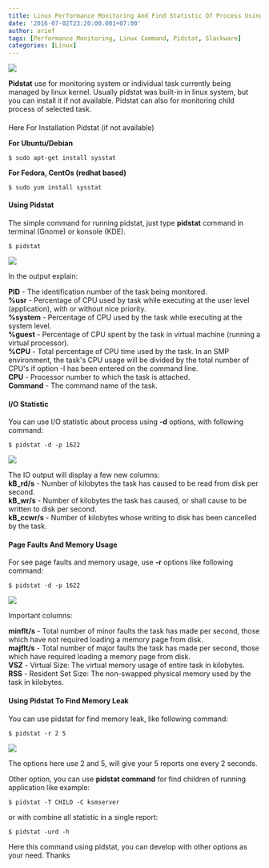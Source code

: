 ```yaml
---
title: Linux Performance Monitoring And Find Statistic Of Process Using Pidstat
date: '2016-07-02T23:20:00.001+07:00'
author: arief
tags: [Performance Monitoring, Linux Command, Pidstat, Slackware]
categories: [Linux]
---
```


![](https://3.bp.blogspot.com/-u9TRod7a_m4/V3b9P1oyenI/AAAAAAAADjE/qS1DNMg73bkH6RSeOIMqYm0pE3__GLx-gCLcB/s1600/Terminal-Icon_pidstat.png)

**Pidstat** use for monitoring system or individual task currently being managed by linux kernel. Usually pidstat was built-in in linux system, but you can install it if not available. Pidstat can also for monitoring child process of selected task.

####   
Here For Installation Pidstat (if not available)

**For Ubuntu/Debian**

```
$ sudo apt-get install sysstat
```

**For Fedora, CentOs (redhat based)**

```
$ sudo yum install sysstat
```

#### Using Pidstat

The simple command for running pidstat, just type **pidstat** command in terminal (Gnome) or konsole (KDE).

```
$ pidstat
```

![](https://2.bp.blogspot.com/-8Yy3qtcFeYk/V3cACoj175I/AAAAAAAADjQ/BNIbEwjRK6oBCqgbM2BXU6HoDyAEeVemACLcB/s1600/Screenshot_20160702_064212.png)

In the output explain:  

**PID** - The identification number of the task being monitored.  
**%usr** - Percentage of CPU used by task while executing at the user level (application), with or without nice priority.  
**%system** - Percentage of CPU used by the task while executing at the system level.  
**%guest** - Percentage of CPU spent by the task in virtual machine (running a virtual processor).  
**%CPU** - Total percentage of CPU time used by the task. In an SMP environment, the task's CPU usage will be divided by the total number of CPU's if option -I has been entered on the command line.  
**CPU** - Processor number to which the task is attached.  
**Command** - The command name of the task.

#### I/O Statistic

You can use I/O statistic about process using **-d** options, with following command:  

```
$ pidstat -d -p 1622
```

![](https://4.bp.blogspot.com/-qvAE0UgYDGI/V3flLJXhwfI/AAAAAAAADjw/LUjI-7Nill4nAbAGB9gcqGU2svTeLcFagCLcB/s1600/Screenshot_20160702_225229.png)

The IO output will display a few new columns:  
**kB_rd/s** - Number of kilobytes the task has caused to be read from disk per second.  
**kB_wr/s** - Number of kilobytes the task has caused, or shall cause to be written to disk per second.  
**kB_ccwr/s** - Number of kilobytes whose writing to disk has been cancelled by the task.

#### Page Faults And Memory Usage

For see page faults and memory usage, use **-r** options like following command:  

```
$ pidstat -d -p 1622
```

![](https://1.bp.blogspot.com/-SCgXaBC3Qmg/V3fl6NNyBCI/AAAAAAAADj0/TvpIQAPqLwgqJKnq2VQOGfBiO85gRmzWgCLcB/s1600/Screenshot_20160702_225306.png)

Important columns:  

**minflt/s** \- Total number of minor faults the task has made per second, those which have not required loading a memory page from disk.  
**majflt/s** \- Total number of major faults the task has made per second, those which have required loading a memory page from disk.  
**VSZ** \- Virtual Size: The virtual memory usage of entire task in kilobytes.  
**RSS** \- Resident Set Size: The non-swapped physical memory used by the task in kilobytes.

#### Using Pidstat To Find Memory Leak

You can use pidstat for find memory leak, like following command:

```
$ pidstat -r 2 5
```

![](https://1.bp.blogspot.com/--bhY4n70DEM/V3foGoJC-DI/AAAAAAAADkE/e860FBk4jTQdVNoBp2I8kDPp5HyCvOuQACLcB/s1600/Screenshot_20160702_231223.png)

The options here use 2 and 5, will give your 5 reports one every 2 seconds.  

Other option, you can use **pidstat command** for find children of running application like example:

```
$ pidstat -T CHILD -C ksmserver 
```

or with combine all statistic in a single report:  

```
$ pidstat -urd -h
```

Here this command using pidstat, you can develop with other options as your need. Thanks